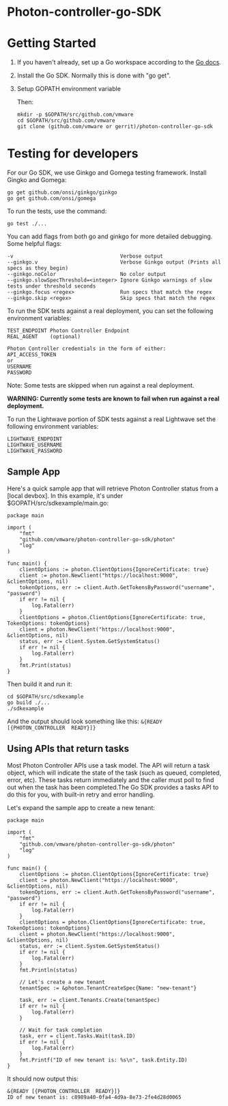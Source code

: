 # Photon-controller-go-SDK

# Getting Started

1. If you haven't already, set up a Go workspace according to the
   [Go docs](http://golang.org/doc).
2. Install the Go SDK. Normally this is done with "go get".
3. Setup GOPATH environment variable

	Then:
	```
	mkdir -p $GOPATH/src/github.com/vmware
	cd $GOPATH/src/github.com/vmware
	git clone (github.com/vmware or gerrit)/photon-controller-go-sdk
	```

# Testing for developers

For our Go SDK, we use Ginkgo and Gomega testing framework.
Install Gingko and Gomega:
```
go get github.com/onsi/ginkgo/ginkgo
go get github.com/onsi/gomega
```


To run the tests, use the command:
```
go test ./...
```

You can add flags from both go and ginkgo for more detailed debugging.
Some helpful flags:
```
-v                                   Verbose output
--ginkgo.v                           Verbose Ginkgo output (Prints all specs as they begin)
--ginkgo.noColor                     No color output
--ginkgo.slowSpecThreshold=<integer> Ignore Ginkgo warnings of slow tests under threshold seconds
--ginkgo.focus <regex>               Run specs that match the regex
--ginkgo.skip <regex>                Skip specs that match the regex
```

To run the SDK tests against a real deployment, you can set the following environment variables:
```
TEST_ENDPOINT Photon Controller Endpoint
REAL_AGENT    (optional)

Photon Controller credentials in the form of either:
API_ACCESS_TOKEN
or
USERNAME
PASSWORD
```

Note: Some tests are skipped when run against a real deployment.


**WARNING: Currently some tests are known to fail when run against a real deployment.**

To run the Lightwave portion of SDK tests against a real Lightwave set the following environment variables:
```
LIGHTWAVE_ENDPOINT
LIGHTWAVE_USERNAME
LIGHTWAVE_PASSWORD
```

## Sample App

Here's a quick sample app that will retrieve Photon Controller status from a
[local devbox].
In this example, it's under $GOPATH/src/sdkexample/main.go:

```golang
package main

import (
	"fmt"
	"github.com/vmware/photon-controller-go-sdk/photon"
	"log"
)

func main() {
	clientOptions := photon.ClientOptions{IgnoreCertificate: true}
	client := photon.NewClient("https://localhost:9000", &clientOptions, nil)
	tokenOptions, err := client.Auth.GetTokensByPassword("username", "password")
	if err != nil {
		log.Fatal(err)
	}
	clientOptions = photon.ClientOptions{IgnoreCertificate: true, TokenOptions: tokenOptions}
	client = photon.NewClient("https://localhost:9000", &clientOptions, nil)
	status, err := client.System.GetSystemStatus()
	if err != nil {
		log.Fatal(err)
	}
	fmt.Print(status)
}
```

Then build it and run it:

```
cd $GOPATH/src/sdkexample
go build ./...
./sdkexample
```

And the output should look something like this:
`&{READY [{PHOTON_CONTROLLER  READY}]}`

## Using APIs that return tasks

Most Photon Controller APIs use a task model. The API will return a task object,
which will indicate the state of the task (such as queued, completed, error, etc).
These tasks return immediately and the caller must poll to find out when the task
has been completed.The Go SDK provides a tasks API to do this for you,
with built-in retry and error handling.

Let's expand the sample app to create a new tenant:

```
package main

import (
	"fmt"
	"github.com/vmware/photon-controller-go-sdk/photon"
	"log"
)

func main() {
	clientOptions := photon.ClientOptions{IgnoreCertificate: true}
	client := photon.NewClient("https://localhost:9000", &clientOptions, nil)
	tokenOptions, err := client.Auth.GetTokensByPassword("username", "password")
	if err != nil {
		log.Fatal(err)
	}
	clientOptions = photon.ClientOptions{IgnoreCertificate: true, TokenOptions: tokenOptions}
	client = photon.NewClient("https://localhost:9000", &clientOptions, nil)
	status, err := client.System.GetSystemStatus()
	if err != nil {
		log.Fatal(err)
	}
	fmt.Println(status)

	// Let's create a new tenant
	tenantSpec := &photon.TenantCreateSpec{Name: "new-tenant"}

	task, err := client.Tenants.Create(tenantSpec)
	if err != nil {
		log.Fatal(err)
	}

	// Wait for task completion
	task, err = client.Tasks.Wait(task.ID)
	if err != nil {
		log.Fatal(err)
	}
	fmt.Printf("ID of new tenant is: %s\n", task.Entity.ID)
}

```

It should now output this:

```
&{READY [{PHOTON_CONTROLLER  READY}]}
ID of new tenant is: c8989a40-0fa4-4d9a-8e73-2fe4d28d0065
```
